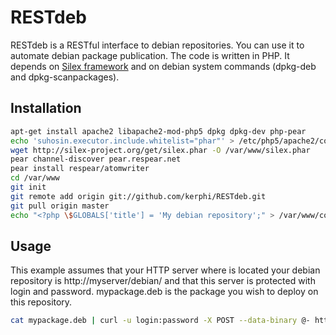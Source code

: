 RESTdeb
=======

RESTdeb is a RESTful interface to debian repositories. You can use it to automate debian package publication. 
The code is written in PHP. It depends on [Silex framework](http://silex-project.org/) and on debian system commands (dpkg-deb and dpkg-scanpackages).

Installation
------------

```bash
apt-get install apache2 libapache2-mod-php5 dpkg dpkg-dev php-pear
echo 'suhosin.executor.include.whitelist="phar"' > /etc/php5/apache2/conf.d/restdeb.ini
wget http://silex-project.org/get/silex.phar -O /var/www/silex.phar
pear channel-discover pear.respear.net
pear install respear/atomwriter
cd /var/www
git init
git remote add origin git://github.com/kerphi/RESTdeb.git
git pull origin master
echo "<?php \$GLOBALS['title'] = 'My debian repository';" > /var/www/config.php
```

Usage
-----

This example assumes that your HTTP server where is located your debian repository is http://myserver/debian/ and that this server is protected with login and password. mypackage.deb is the package you wish to deploy on this repository.

```bash
cat mypackage.deb | curl -u login:password -X POST --data-binary @- http://myserver/debian/
```
